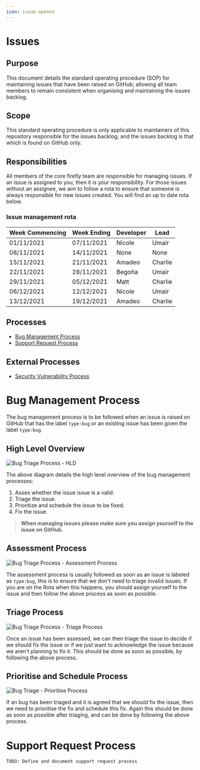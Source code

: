 ```yaml
---
icon: issue-opened
---
```


# Issues

## Purpose
This document details the standard operating procedure (SOP) for maintaining issues that have been raised on GitHub; allowing all team members to remain consistent when organising and maintaining the issues backlog.

## Scope
This standard operating procedure is only applicable to maintainers of this repository responsible for the issues backlog; and the issues backlog is that which is found on GitHub only.

## Responsibilities
All members of the core firefly team are responsible for managing issues. If an issue is assigned to you, then it is your responsibility. For those issues without an assignee, we aim to follow a rota to ensure that someone is always responsible for new issues created. You will find an up to date rota below. 

### Issue management rota
|Week Commencing|Week Ending|Developer|Lead|
|---|---|---|---|
|01/11/2021|07/11/2021|Nicole|Umair|
|08/11/2021|14/11/2021|None|None|
|15/11/2021|21/11/2021|Amadeo|Charlie|
|22/11/2021|28/11/2021|Begoña|Umair|
|29/11/2021|05/12/2021|Matt|Charlie|
|06/12/2021|12/12/2021|Nicole|Umair|
|13/12/2021|19/12/2021|Amadeo|Charlie|

## Processes
* [Bug Management Process](#bug-management-process)
* [Support Request Process](#support-request-process)

## External Processes
* [Security Vulnerability Process](https://github.com/iotaledger/firefly/wiki/SOP:-Security-Vulnerability)


# Bug Management Process
The bug management process is to be followed when an issue is raised on GitHub that has the label `type:bug` or an existing issue has been given the label `type:bug`.

## High Level Overview
![Bug Triage Process - HLD](https://user-images.githubusercontent.com/89913787/137463340-8bd8b95c-7dd6-4d36-96f1-8fd4af17643b.png)

The above diagram details the high level overview of the bug management processes:
1. Asses whether the issue issue is a valid.
2. Triage the issue.
3. Prioritize and schedule the issue to be fixed.
4. Fix the issue.

> **When managing issues please make sure you assign yourself to the issue on GitHub.**

## Assessment Process
![Bug Triage Process - Assessment Process](https://user-images.githubusercontent.com/89913787/137463590-3c8d2bcd-3426-4263-909d-ab64efee864a.png)

The assessment process is usually followed as soon as an issue is labeled as `type:bug`, this is to ensure that we don't need to triage invalid issues. If you are on the Rota when this happens, you should assign yourself to the issue and then follow the above process as soon as possible.

## Triage Process
![Bug Triage Process - Triage Process](https://user-images.githubusercontent.com/89913787/137463787-edf42814-f606-4713-809e-030e941782c1.png)

Once an issue has been assessed, we can then triage the issue to decide if we should fix the issue or if we just want to acknowledge the issue because we aren't planning to fix it. This should be done as soon as possible, by following the above process.

## Prioritise and Schedule Process
![Bug Triage - Prioritise Process](https://user-images.githubusercontent.com/89913787/137464287-5a090de1-6aab-4144-b74d-62f11992b44b.png)

If an bug has been triaged and it is agreed that we should fix the issue, then we need to prioritise the fix and schedule this fix. Again this should be done as soon as possible after triaging, and can be done by following the above process.

# Support Request Process
`TODO: Define and document support request process`

